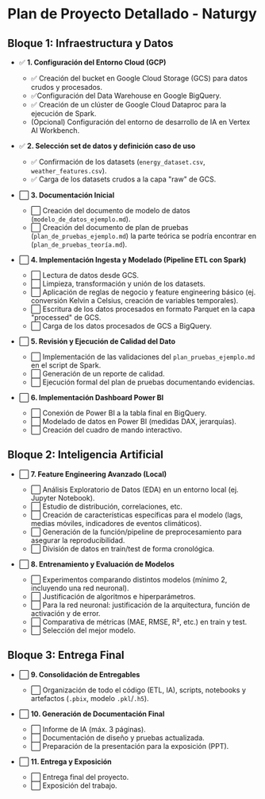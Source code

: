 # Plan de Proyecto Detallado - Naturgy

## Bloque 1: Infraestructura y Datos

- ✅ **1. Configuración del Entorno Cloud (GCP)**
  - ✅ Creación del bucket en Google Cloud Storage (GCS) para datos crudos y procesados.
  - ✅Configuración del Data Warehouse en Google BigQuery.
  - ✅ Creación de un clúster de Google Cloud Dataproc para la ejecución de Spark.
  - (Opcional) Configuración del entorno de desarrollo de IA en Vertex AI Workbench.

- ✅ **2. Selección set de datos y definición caso de uso**
  - ✅ Confirmación de los datasets (`energy_dataset.csv`, `weather_features.csv`).
  - ✅ Carga de los datasets crudos a la capa "raw" de GCS.

- ⬜️ **3. Documentación Inicial**
  - ⬜️ Creación del documento de modelo de datos (`modelo_de_datos_ejemplo.md`).
  - ⬜️ Creación del documento de plan de pruebas (`plan_de_pruebas_ejemplo.md`) la parte teórica se podría encontrar en (`plan_de_pruebas_teoría.md`).

- ⬜️ **4. Implementación Ingesta y Modelado (Pipeline ETL con Spark)**
  - ⬜️ Lectura de datos desde GCS.
  - ⬜️ Limpieza, transformación y unión de los datasets.
  - ⬜️ Aplicación de reglas de negocio y feature engineering básico (ej. conversión Kelvin a Celsius, creación de variables temporales).
  - ⬜️ Escritura de los datos procesados en formato Parquet en la capa "processed" de GCS.
  - ⬜️ Carga de los datos procesados de GCS a BigQuery.

- ⬜️ **5. Revisión y Ejecución de Calidad del Dato**
  - ⬜️ Implementación de las validaciones del `plan_pruebas_ejemplo.md` en el script de Spark.
  - ⬜️ Generación de un reporte de calidad.
  - ⬜️ Ejecución formal del plan de pruebas documentando evidencias.

- ⬜️ **6. Implementación Dashboard Power BI**
  - ⬜️ Conexión de Power BI a la tabla final en BigQuery.
  - ⬜️ Modelado de datos en Power BI (medidas DAX, jerarquías).
  - ⬜️ Creación del cuadro de mando interactivo.

## Bloque 2: Inteligencia Artificial

- ⬜️ **7. Feature Engineering Avanzado (Local)**
  - ⬜️ Análisis Exploratorio de Datos (EDA) en un entorno local (ej. Jupyter Notebook).
  - ⬜️ Estudio de distribución, correlaciones, etc.
  - ⬜️ Creación de características específicas para el modelo (lags, medias móviles, indicadores de eventos climáticos).
  - ⬜️ Generación de la función/pipeline de preprocesamiento para asegurar la reproducibilidad.
  - ⬜️ División de datos en train/test de forma cronológica.

- ⬜️ **8. Entrenamiento y Evaluación de Modelos**
  - ⬜️ Experimentos comparando distintos modelos (mínimo 2, incluyendo una red neuronal).
  - ⬜️ Justificación de algoritmos e hiperparámetros.
  - ⬜️ Para la red neuronal: justificación de la arquitectura, función de activación y de error.
  - ⬜️ Comparativa de métricas (MAE, RMSE, R², etc.) en train y test.
  - ⬜️ Selección del mejor modelo.

## Bloque 3: Entrega Final

- ⬜️ **9. Consolidación de Entregables**
  - ⬜️ Organización de todo el código (ETL, IA), scripts, notebooks y artefactos (`.pbix`, modelo `.pkl`/`.h5`).

- ⬜️ **10. Generación de Documentación Final**
  - ⬜️ Informe de IA (máx. 3 páginas).
  - ⬜️ Documentación de diseño y pruebas actualizada.
  - ⬜️ Preparación de la presentación para la exposición (PPT).

- ⬜️ **11. Entrega y Exposición**
    - ⬜️ Entrega final del proyecto.
    - ⬜️ Exposición del trabajo.
